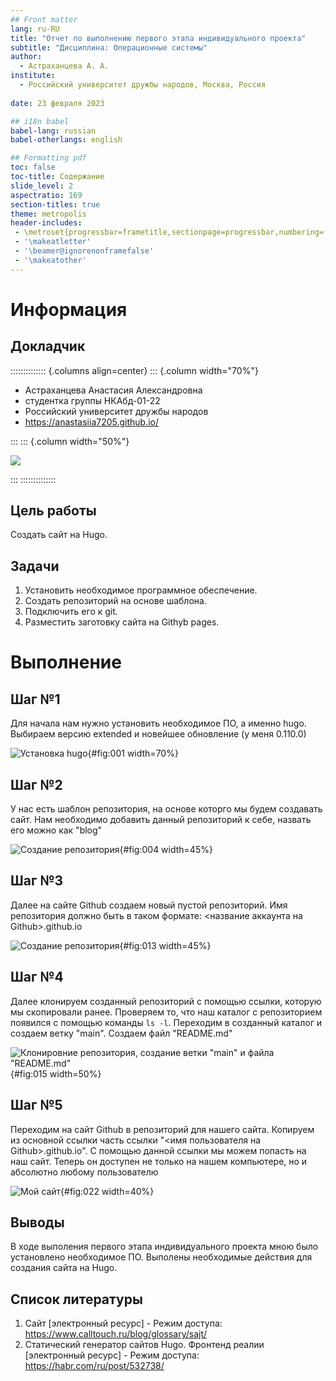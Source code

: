 ```yaml
---
## Front matter
lang: ru-RU
title: "Отчет по выполнению первого этапа индивидуального проекта"
subtitle: "Дисциплина: Операционные системы"
author:
  - Астраханцева А. А.
institute:
  - Российский университет дружбы народов, Москва, Россия
 
date: 23 февраля 2023

## i18n babel
babel-lang: russian
babel-otherlangs: english

## Formatting pdf
toc: false
toc-title: Содержание
slide_level: 2
aspectratio: 169
section-titles: true
theme: metropolis
header-includes:
 - \metroset{progressbar=frametitle,sectionpage=progressbar,numbering=fraction}
 - '\makeatletter'
 - '\beamer@ignorenonframefalse'
 - '\makeatother'
---
```


# Информация

## Докладчик

:::::::::::::: {.columns align=center}
::: {.column width="70%"}

  * Астраханцева Анастасия Александровна
  * студентка группы НКАбд-01-22
  * Российский университет дружбы народов
  * <https://anastasiia7205.github.io/>

:::
::: {.column width="50%"}

![](./image/nastya.jpg)

:::
::::::::::::::


## Цель работы

Создать сайт на Hugo.

## Задачи

1. Установить необходимое программное обеспечение.
2. Создать репозиторий на основе шаблона.
3. Подключить его к git.
4. Разместить заготовку сайта на Githyb pages.

# Выполнение 

## Шаг №1

Для начала нам нужно установить необходимое ПО, а именно hugo. Выбираем версию  extended и новейшее обновление (у меня 0.110.0)

![Установка hugo](image/1.png){#fig:001 width=70%}


## Шаг №2

У нас есть шаблон репозитория, на основе которго мы будем создавать сайт. Нам необходимо добавить данный репозиторий к себе, назвать его можно как "blog" 

![Создание репозитория](image/4.png){#fig:004 width=45%}


## Шаг №3

Далее на сайте Github создаем новый пустой репозиторий. Имя репозитория должно быть в таком формате: <название аккаунта на Github>.github.io

![Создание репозитория](image/102.jpg){#fig:013 width=45%}


## Шаг №4

Далее клонируем созданный репозиторий с помощью ссылки, которую мы скопировали ранее. Проверяем то, что наш каталог с репозиторием появился с помощью команды `ls -l`. Переходим в созданный каталог и создаем ветку "main". Создаем файл "README.md" 

![Клонировние репозитория, создание ветки "main" и файла "README.md"](image/12.png){#fig:015 width=50%}


## Шаг №5

Переходим на сайт Github в репозиторий для нашего сайта. Копируем из основной ссылки часть ссылки "<имя пользователя на Github>.github.io". С помощью данной ссылки мы можем попасть на наш сайт. Теперь он доступен не только на нашем компьютере, но и абсолютно любому пользователю 

![Мой сайт](image/19.png){#fig:022 width=40%}

## Выводы 

В ходе выполения первого этапа индивидуального проекта мною было установлено необходимое ПО. Выполены необходимые действия для создания сайта на Hugo.


## Список литературы

1. Сайт [электронный ресурс] - Режим доступа: https://www.calltouch.ru/blog/glossary/sajt/
2. Статический генератор сайтов Hugo. Фронтенд реалии [электронный ресурс] - Режим доступа: https://habr.com/ru/post/532738/
